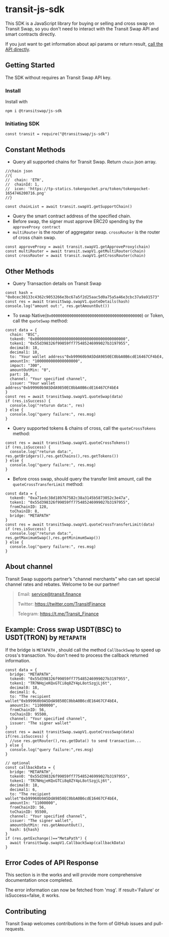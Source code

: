 # transit-js-sdk

This SDK is a JavaScript library for buying or selling and cross swap on Transit Swap, so you don't need to interact with the Transit Swap API and smart contracts directly.

If you just want to get information about api params or return result, [call the API directly](https://docs.transit.finance/transitswap/v/transit-finance-english/).

## Getting Started

The SDK without requires an Transit Swap API key. 

### Install

Install with

```
npm i @transitswap/js-sdk
```

### Initiating SDK

```
const transit = require("@transitswap/js-sdk")
```

## Constant Methods

- Query all supported chains for Transit Swap. Return `chain`  json array.

```
//chain json
//{
//  chain: 'ETH',
//  chainId: 1,
//  icon: 'https://tp-statics.tokenpocket.pro/token/tokenpocket-1654746200716.png'
//}

const chainList = await transit.swapV1.getSupportChain()
```

- Query the smart contract address of the specified chain.
-  Before swap, the signer must approve ERC20 spending by the `approveProxy contract`
- `multiRouter` is the router of aggregator swap. `crossRouter` is the router of cross chain swap.

```
const approveProxy = await transit.swapV1.getApproveProxy(chain)
const multiRouter = await transit.swapV1.getMultiRouter(chain)
const crossRouter = await transit.swapV1.getCrossRouter(chain)
```

## Other Methods

- Query Transaction details on Transit Swap

```
const hash = "0x0cec30133c4362c9053266e3bc67a5f2d25aac5d0a75a5a46e3cbc37a9a91573"
const res = await transitSwap.swapV1.quoteDetails(hash)
console.log("amount out:", res.getAmountOut())
```

- To swap Native(`0x0000000000000000000000000000000000000000`) or Token, call the `quoteSwap` method:

```
const data = {
  chain: "BSC",
  token0: "0x0000000000000000000000000000000000000000",
  token1: "0x55d398326f99059ff775485246999027b3197955",
  decimal0: 18,
  decimal1: 18,
  to: "Your wallet address"0xb99960b9A5DdA9850EC0bbA0B6cdE16467CF4bE4,
  amountIn: "1000000000000000000",
  impact: "300",
  amountOutMin: "0",
  part: 10,
  channel: "Your specified channel",
  issuer: "Your wallet address"0xb99960b9A5DdA9850EC0bbA0B6cdE16467CF4bE4
}
const res = await transitSwap.swapV1.quoteSwap(data)
if (res.isSuccess) {
  console.log("returun data:", res)
} else {
  console.log("query failure:", res.msg)
}
```

- Query supported tokens & chains of cross, call the `quoteCrossTokens` method:

```
const res = await transitSwap.swapV1.quoteCrossTokens()
if (res.isSuccess) {
  console.log("returun data:", res.getBridgers(),res.getChains(),res.getTokens())
} else {
  console.log("query failure:", res.msg)
}
```

- Before cross swap, should query the transfer limit amount, call the `quoteCrossTransferLimit` method:

```
const data = {
  token0: "0xa71edc38d189767582c38a3145b5873052c3e47a",
  token1: "0x55d398326f99059ff775485246999027b3197955",
  fromChainID: 128,
  toChainID: 8,
  bridge: "METAPATH"
}
const res = await transitSwap.swapV1.quoteCrossTransferLimit(data)
if (res.isSuccess) {
  console.log("returun data:", res.getMaximumSwap(),res.getMinimumSwap())
} else {
  console.log("query failure:", res.msg)
}
```

## About channel

Transit Swap supports partner’s "channel merchants" who can set special channel rates and rebates. Welcome to be our partner!

> Email: service@transit.finance
>
> Twitter: https://twitter.com/TransitFinance
>
> Telegram: https://t.me/Transit_Finance

## Example: Cross swap USDT(BSC) to USDT(TRON) by `METAPATH`

If the bridge is `METAPATH` , should call the method `CallbackSwap` to speed up cross's transaction. You don't need to process the callback returned information.

```
const data = {
  bridge: "METAPATH",
  token0: "0x55d398326f99059ff775485246999027b3197955",
  token1: "TR7NHqjeKQxGTCi8q8ZY4pL8otSzgjLj6t",
  decimal0: 18,
  decimal1: 6,
  to: "The recipient wallet"0xb99960b9A5DdA9850EC0bbA0B6cdE16467CF4bE4,
  amountIn: "11000000",
  fromChainID: 56,
  toChainID: 95500,
  channel: "Your specified channel",
  issuer: "The signer wallet"
}
const res = await transitSwap.swapV1.quoteCrossSwap(data)
if(res.isSuccess) {
  //use res.getRouter(),res.getData() to send transaction... 
} else {
  console.log("query failure:",res.msg)
}

// optional
const callbackData = {
  bridge: "METAPATH",
  token0: "0x55d398326f99059ff775485246999027b3197955",
  token1: "TR7NHqjeKQxGTCi8q8ZY4pL8otSzgjLj6t",
  decimal0: 18,
  decimal1: 6,
  to: "The recipient wallet"0xb99960b9A5DdA9850EC0bbA0B6cdE16467CF4bE4,
  amountIn: "11000000",
  fromChainID: 56,
  toChainID: 95500,
  channel: "Your specified channel",
  issuer: "The signer wallet",
  amountOutMin: res.getAmountOut(),
  hash: ${hash}
}
if (res.getExchange()=="MetaPath") {
  await transitSwap.swapV1.CallbackSwap(callbackData)
}
```



## Error Codes of API Response

This section is in the works and will provide more comprehensive documentation once completed.

The error information can now be fetched from 'msg'. If result='Failure' or isSuccess=false, it works.

## Contributing

Transit Swap welcomes contributions in the form of GitHub issues and pull-requests.
